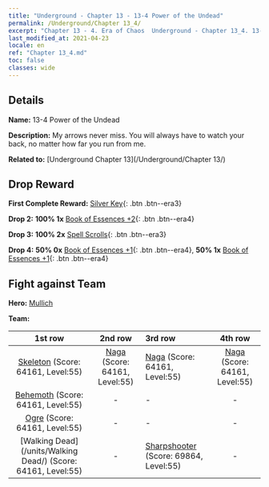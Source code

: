 ```yaml
---
title: "Underground - Chapter 13 - 13-4 Power of the Undead"
permalink: /Underground/Chapter 13_4/
excerpt: "Chapter 13 - 4. Era of Chaos  Underground - Chapter 13_4. 13-4 Power of the Undead"
last_modified_at: 2021-04-23
locale: en
ref: "Chapter 13_4.md"
toc: false
classes: wide
---
```


## Details

 **Name:** 13-4 Power of the Undead

 **Description:** My arrows never miss. You will always have to watch your back, no matter how far you run from me.

 **Related to:** [Underground Chapter 13](/Underground/Chapter 13/)

## Drop Reward

 **First Complete Reward:** [Silver Key](/Items/con_693/){: .btn .btn--era3}

 **Drop 2:** **100% 1x** [Book of Essences +2](/Items/mat_53/){: .btn .btn--era4}

 **Drop 3:** **100% 2x** [Spell Scrolls](/Items/con_694/){: .btn .btn--era3}

 **Drop 4:** **50% 0x** [Book of Essences +1](/Items/mat_46/){: .btn .btn--era4}, **50% 1x** [Book of Essences +1](/Items/mat_46/){: .btn .btn--era4}


## Fight against Team
 **Hero:** [Mullich](/heroes/Mullich/)

 **Team:**


  | 1st row | 2nd row | 3rd row | 4th row |
  |:----:|:----:|:----|:----:|
  | [Skeleton](/units/Skeleton/) (Score: 64161, Level:55)  | [Naga](/units/Naga/) (Score: 64161, Level:55)  | [Naga](/units/Naga/) (Score: 64161, Level:55)  | [Naga](/units/Naga/) (Score: 64161, Level:55)  |
  | [Behemoth](/units/Behemoth/) (Score: 64161, Level:55)  | - | - | - |
  | [Ogre](/units/Ogre/) (Score: 64161, Level:55)  | - | - | - |
  | [Walking Dead](/units/Walking Dead/) (Score: 64161, Level:55)  | - | [Sharpshooter](/units/Sharpshooter/) (Score: 69864, Level:55)  | - |


